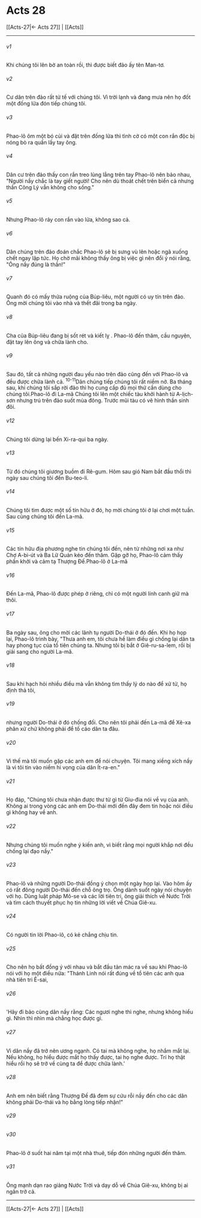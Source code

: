 # Acts 28

[[Acts-27|← Acts 27]] | [[Acts]]
***



###### v1 
Khi chúng tôi lên bờ an toàn rồi, thì được biết đảo ấy tên Man-tơ. 

###### v2 
Cư dân trên đảo rất tử tế với chúng tôi. Vì trời lạnh và đang mưa nên họ đốt một đống lửa đón tiếp chúng tôi. 

###### v3 
Phao-lô ôm một bó củi và đặt trên đống lửa thì tình cờ có một con rắn độc bị nóng bò ra quấn lấy tay ông. 

###### v4 
Dân cư trên đảo thấy con rắn treo lủng lẳng trên tay Phao-lô nên bảo nhau, "Người nầy chắc là tay giết người! Cho nên dù thoát chết trên biển cả nhưng thần Công Lý vẫn không cho sống." 

###### v5 
Nhưng Phao-lô rảy con rắn vào lửa, không sao cả. 

###### v6 
Dân chúng trên đảo đoán chắc Phao-lô sẽ bị sưng vù lên hoặc ngã xuống chết ngay lập tức. Họ chờ mãi không thấy ông bị việc gì nên đổi ý nói rằng, "Ông nầy đúng là thần!" 

###### v7 
Quanh đó có mấy thửa ruộng của Búp-liêu, một người có uy tín trên đảo. Ông mời chúng tôi vào nhà và thết đãi trong ba ngày. 

###### v8 
Cha của Búp-liêu đang bị sốt rét và kiết lỵ . Phao-lô đến thăm, cầu nguyện, đặt tay lên ông và chữa lành cho. 

###### v9 
Sau đó, tất cả những người đau yếu nào trên đảo cũng đến với Phao-lô và đều được chữa lành cả. <sup class="versenum">10-11</sup>Dân chúng tiếp chúng tôi rất niềm nở. Ba tháng sau, khi chúng tôi sắp rời đảo thì họ cung cấp đủ mọi thứ cần dùng cho chúng tôi.Phao-lô đi La-mã Chúng tôi lên một chiếc tàu khởi hành từ A-lịch-sơn nhưng trú trên đảo suốt mùa đông. Trước mũi tàu có vẽ hình thần sinh đôi. 

###### v12 
Chúng tôi dừng lại bến Xi-ra-qui ba ngày. 

###### v13 
Từ đó chúng tôi giương buồm đi Rê-gum. Hôm sau gió Nam bắt đầu thổi thì ngày sau chúng tôi đến Bu-teo-li. 

###### v14 
Chúng tôi tìm được một số tín hữu ở đó, họ mời chúng tôi ở lại chơi một tuần. Sau cùng chúng tôi đến La-mã. 

###### v15 
Các tín hữu địa phương nghe tin chúng tôi đến, nên từ những nơi xa như Chợ A-bi-út và Ba Lữ Quán kéo đến thăm. Gặp gỡ họ, Phao-lô cảm thấy phấn khởi và cảm tạ Thượng Đế.Phao-lô ở La-mã 

###### v16 
Đến La-mã, Phao-lô được phép ở riêng, chỉ có một người lính canh giữ mà thôi. 

###### v17 
Ba ngày sau, ông cho mời các lãnh tụ người Do-thái ở đó đến. Khi họ họp lại, Phao-lô trình bày, "Thưa anh em, tôi chưa hề làm điều gì chống lại dân ta hay phong tục của tổ tiên chúng ta. Nhưng tôi bị bắt ở Giê-ru-sa-lem, rồi bị giải sang cho người La-mã. 

###### v18 
Sau khi hạch hỏi nhiều điều mà vẫn không tìm thấy lý do nào để xử tử, họ định thả tôi, 

###### v19 
nhưng người Do-thái ở đó chống đối. Cho nên tôi phải đến La-mã để Xê-xa phân xử chứ không phải để tố cáo dân ta đâu. 

###### v20 
Vì thế mà tôi muốn gặp các anh em để nói chuyện. Tôi mang xiềng xích nầy là vì tôi tin vào niềm hi vọng của dân Ít-ra-en." 

###### v21 
Họ đáp, "Chúng tôi chưa nhận được thư từ gì từ Giu-đia nói về vụ của anh. Không ai trong vòng các anh em Do-thái mới đến đây đem tin hoặc nói điều gì không hay về anh. 

###### v22 
Nhưng chúng tôi muốn nghe ý kiến anh, vì biết rằng mọi người khắp nơi đều chống lại đạo nầy." 

###### v23 
Phao-lô và những người Do-thái đồng ý chọn một ngày họp lại. Vào hôm ấy có rất đông người Do-thái đến chỗ ông trọ. Ông dành suốt ngày nói chuyện với họ. Dùng luật pháp Mô-se và các lời tiên tri, ông giải thích về Nước Trời và tìm cách thuyết phục họ tin những lời viết về Chúa Giê-xu. 

###### v24 
Có người tin lời Phao-lô, có kẻ chẳng chịu tin. 

###### v25 
Cho nên họ bất đồng ý với nhau và bắt đầu tản mác ra về sau khi Phao-lô nói với họ một điều nữa: "Thánh Linh nói rất đúng về tổ tiên các anh qua nhà tiên tri Ê-sai, 

###### v26 
'Hãy đi bảo cùng dân nầy rằng: Các ngươi nghe thì nghe, nhưng không hiểu gì. Nhìn thì nhìn mà chẳng học được gì. 

###### v27 
Vì dân nầy đã trở nên ương ngạnh. Có tai mà không nghe, họ nhắm mắt lại. Nếu không, họ hiểu được mắt họ thấy được, tai họ nghe được. Trí họ thật hiểu rồi họ sẽ trở về cùng ta để được chữa lành.' 

###### v28 
Anh em nên biết rằng Thượng Đế đã đem sự cứu rỗi nầy đến cho các dân không phải Do-thái và họ bằng lòng tiếp nhận!" 

###### v29 


###### v30 
Phao-lô ở suốt hai năm tại một nhà thuê, tiếp đón những người đến thăm. 

###### v31 
Ông mạnh dạn rao giảng Nước Trời và dạy dỗ về Chúa Giê-xu, không bị ai ngăn trở cả.

***
[[Acts-27|← Acts 27]] | [[Acts]]
